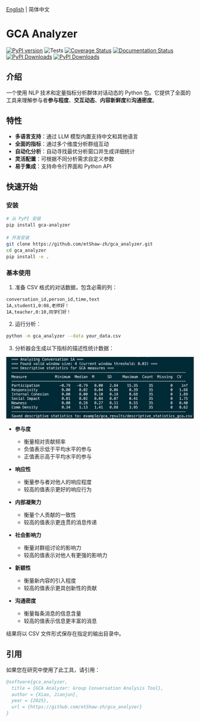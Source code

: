 [English](README.md) | 简体中文
# GCA Analyzer

[![PyPI version](https://badge.fury.io/py/gca-analyzer.svg)](https://pypi.org/project/gca-analyzer)
![Tests](https://github.com/etShaw-zh/gca_analyzer/actions/workflows/python-test.yml/badge.svg)
[![Coverage Status](https://codecov.io/gh/etShaw-zh/gca_analyzer/branch/main/graph/badge.svg?token=GLAVYYCD9L)](https://codecov.io/gh/etShaw-zh/gca_analyzer)
[![Documentation Status](https://readthedocs.org/projects/gca-analyzer/badge/?version=latest)](https://gca-analyzer.readthedocs.io/en/latest/?badge=latest)
[![PyPI Downloads](https://static.pepy.tech/badge/gca-analyzer)](https://pepy.tech/projects/gca-analyzer)
[![PyPI Downloads](https://static.pepy.tech/badge/gca-analyzer/month)](https://pepy.tech/projects/gca-analyzer)

## 介绍

一个使用 NLP 技术和定量指标分析群体对话动态的 Python 包。它提供了全面的工具来理解参与者**参与程度**、**交互动态**、**内容新鲜度**和**沟通密度**。

## 特性

- **多语言支持**：通过 LLM 模型内置支持中文和其他语言
- **全面的指标**：通过多个维度分析群组互动
- **自动化分析**：自动寻找最优分析窗口并生成详细统计
- **灵活配置**：可根据不同分析需求自定义参数
- **易于集成**：支持命令行界面和 Python API

## 快速开始

### 安装

```bash
# 从 PyPI 安装
pip install gca-analyzer

# 开发安装
git clone https://github.com/etShaw-zh/gca_analyzer.git
cd gca_analyzer
pip install -e .
```

### 基本使用

1. 准备 CSV 格式的对话数据，包含必需的列：
```
conversation_id,person_id,time,text
1A,student1,0:08,老师好！
1A,teacher,0:10,同学们好！
```

2. 运行分析：
```bash
python -m gca_analyzer --data your_data.csv
```

3. 分析器会生成以下指标的描述性统计数据：

![描述性统计](/docs/_static/gca_results.jpg)

- **参与度**
   - 衡量相对贡献频率
   - 负值表示低于平均水平的参与
   - 正值表示高于平均水平的参与

- **响应性**
   - 衡量参与者对他人的响应程度
   - 较高的值表示更好的响应行为

- **内部凝聚力**
   - 衡量个人贡献的一致性
   - 较高的值表示更连贯的消息传递

- **社会影响力**
   - 衡量对群组讨论的影响力
   - 较高的值表示对他人有更强的影响力

- **新颖性**
   - 衡量新内容的引入程度
   - 较高的值表示更具创新性的贡献

- **沟通密度**
   - 衡量每条消息的信息含量
   - 较高的值表示信息更丰富的消息

结果将以 CSV 文件形式保存在指定的输出目录中。

## 引用

如果您在研究中使用了此工具，请引用：

```bibtex
@software{gca_analyzer,
  title = {GCA Analyzer: Group Conversation Analysis Tool},
  author = {Xiao, Jianjun},
  year = {2025},
  url = {https://github.com/etShaw-zh/gca_analyzer}
}
